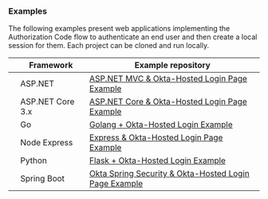 ### Examples

The following examples present web applications implementing the Authorization Code flow to authenticate an end user and then create a local session for them. Each project can be cloned and run locally.

|                                       | Framework    | Example repository                                             |
| :-----------------------------------: | ------------ | -------------------------------------------------------------- |
| <i class="icon code-dotnet-32"></i> | ASP.NET | [ASP.NET MVC & Okta-Hosted Login Page Example](https://github.com/okta/samples-aspnet/tree/master/okta-hosted-login) |
| <i class="icon code-dotnet-32"></i> | ASP.NET Core 3.x | [ASP.NET Core & Okta-Hosted Login Page Example](https://github.com/okta/samples-aspnetcore/tree/master/samples-aspnetcore-3x/okta-hosted-login) |
| <i class="icon code-go-32"></i> | Go  | [Golang + Okta-Hosted Login Example](https://github.com/okta/samples-golang/tree/master/okta-hosted-login) |
| <i class="icon code-nodejs-32"></i> | Node Express | [Express & Okta-Hosted Login Page Example](https://github.com/okta/samples-nodejs-express-4/tree/master/okta-hosted-login) |
| <i class="icon code-python-32"></i> | Python | [Flask + Okta-Hosted Login Example](https://github.com/okta/samples-python-flask/tree/master/okta-hosted-login) |
| <i class="icon code-spring-32"></i>     | Spring Boot | [Okta Spring Security & Okta-Hosted Login Page Example](https://github.com/okta/samples-java-spring/tree/master/okta-hosted-login) |
